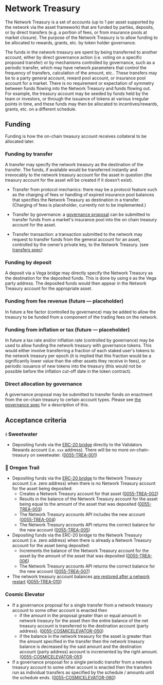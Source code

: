# Network Treasury

The Network Treasury is a set of accounts (up to 1 per asset supported by the network via the asset framework) that are funded by parties, deposits, or by direct transfers (e.g. a portion of fees, or from insurance pools at market closure).
The purpose of the Network Treasury is to allow funding to be allocated to rewards, grants, etc. by token holder governance.

The funds in the network treasury are spent by being transferred to another account, either by direct governance action (i.e. voting on a specific proposed transfer) or by mechanisms controlled by governance, such as a periodic transfer, which may have network parameters that control the frequency of transfers, calculation of the amount, etc..
These transfers may be to a party general account, reward pool account, or insurance pool account for a market.
There is no requirement or expectation of symmetry between funds flowing into the Network Treasury and funds flowing out.
For example, the treasury account may be seeded by funds held by the team or investors, or through the issuance of tokens at various irregular points in time, and these funds may then be allocated to incentives/rewards, grants, etc. on a different schedule.

## Funding

Funding is how the on-chain treasury account receives collateral to be allocated later.

### Funding by transfer

A transfer may specify the network treasury as the destination of the transfer.
The funds, if available would be transferred instantly and irrevocably to the network treasury account for the asset in question (the treasury account for the asset will be created if it doesn’t exist).

- Transfer from protocol mechanics: there may be a protocol feature such as the charging of fees or handling of expired insurance pool balances that specifies the Network Treasury as destination in a transfer. (Charging of fees is placeholder, currently not to be implemented.)

- Transfer by governance: a [governance proposal](./0028-GOVE-governance.md) can be submitted to transfer funds from a market's insurance pool into the on chain treasury account for the asset.

- Transfer transaction: a transaction submitted to the network may request to transfer funds from the general account for an asset, controlled by the owner’s private key, to the Network Treasury. (see [transfers spec](./0057-TRAN-transfers.md))

### Funding by deposit

A deposit via a Vega bridge may directly specify the Network Treasury as the destination for the deposited funds. This is done by using `0` as the Vega party address.
The deposited funds would then appear in the Network Treasury account for the appropriate asset.

### Funding from fee revenue (future — placeholder)

In future a fee factor (controlled by governance) may be added to allow the treasury to be funded from a component of the trading fees on the network.

### Funding from inflation or tax (future — placeholder)

In future a tax rate and/or inflation rate (controlled by governance) may be used to allow funding the network treasury with governance tokens. This would either involve transferring a fraction of each staked user's tokens to the network treasury per epoch (it is implied that this fraction would be a significantly lower value than the other assets they receive in fees), or periodic issuance of new tokens into the treasury (this would not be possible before the inflation cut-off date in the token contract).

### Direct allocation by governance

A governance proposal may be submitted to transfer funds on enactment from the on-chain treasury to certain account types. Please see [the governance spec](./0028-GOVE-governance.md) for a description of this.

## Acceptance criteria

### 💧 Sweetwater

- Depositing funds via the [ERC-20 bridge](./0031-ETHB-ethereum_bridge_spec.md) directly to the Validators Rewards account (i.e. `xxx` address). There will be no more  on-chain-treasury on sweetwater. (<a name="0055-TREA-001" href="#0055-TREA-001">0055-TREA-001</a>)

### 🤠 Oregon Trail

- Depositing funds via the [ERC-20 bridge](./0031-ETHB-ethereum_bridge_spec.md) to the Network Treasury account (i.e. zero address) when there is no Network Treasury account for the asset being deposited:
  - Creates a Network Treasury account for that asset  (<a name="0055-TREA-002" href="#0055-TREA-002">0055-TREA-002</a>)
  - Results in the balance of the Network Treasury account for the asset being equal to the amount of the asset that was deposited (<a name="0055-TREA-003" href="#0055-TREA-003">0055-TREA-003</a>)
  - The Network Treasury accounts API includes the new account  (<a name="0055-TREA-004" href="#0055-TREA-004">0055-TREA-004</a>)
  - The Network Treasury accounts API returns the correct balance for the new account (<a name="0055-TREA-005" href="#0055-TREA-005">0055-TREA-005</a>)
- Depositing funds via the ERC-20 bridge to the Network Treasury account (i.e. zero address) when there is already a Network Treasury account for the asset being deposited:
  - Increments the balance of the Network Treasury account for the asset by the amount of the asset that was deposited (<a name="0055-TREA-006" href="#0055-TREA-006">0055-TREA-006</a>)
  - The Network Treasury accounts API returns the correct balance for the new account (<a name="0055-TREA-007" href="#0055-TREA-007">0055-TREA-007</a>)
- The network treasury account balances [are restored after a network restart](./0073-LIMN-limited_network_life.md)  (<a name="0055-TREA-010" href="#0055-TREA-010">0055-TREA-010</a>)

### Cosmic Elevator

- If a governance proposal for a single transfer from a network treasury account to some other account is enacted then
  - if the amount in the proposal greater than or equal amount in network treasury for the asset then the entire balance of the net treasury account is transferred to the destination account (party address). (<a name="0055-COSMICELEVATOR-050" href="#0055-COSMICELEVATOR-050">0055-COSMICELEVATOR-050</a>)
  - if the balance in the network treasury for the asset is greater than the amount specified in the transfer then the network treasury balance is decreased by the said amount and the destination account (party address) account is incremented by the right amount. (<a name="0055-COSMICELEVATOR-051" href="#0055-COSMICELEVATOR-051">0055-COSMICELEVATOR-051</a>)
- If a governance proposal for a single periodic transfer from a network treasury account to some other account is enacted then the transfers run as individual transfers as specified by the schedule / amounts until the schedule ends. (<a name="0055-COSMICELEVATOR-060" href="#0055-COSMICELEVATOR-060">0055-COSMICELEVATOR-060</a>)

